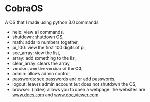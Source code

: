 # CobraOS
A OS that I made using python 3.0
commands

* help: view all commands,
* shutdown: shutdown OS,
* math: adds to numbers together,
* pi_100: view the first 100 digits of pi,
* see_array: view the list,
* array: add something to the list,
* clear_array: clears the array,
* version: see the version of the OS,
* admin: allows admin control,
* passwords: see passwords and or add passwords,
* logout: leaves admin account but does not shutdown the OS,
* browser: (indev) allows you to open a webpage. the websites are www.docs.com and www.doc_viewer.com

